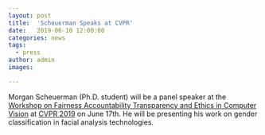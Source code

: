 ```yaml
---
layout: post
title:  'Scheuerman Speaks at CVPR'
date:   2019-06-10 12:00:00
categories: news
tags:
  - press
author: admin
images:

---
```

Morgan Scheuerman (Ph.D. student) will be a panel speaker at the [Workshop on Fairness Accountability Transparency and Ethics in Computer Vision](https://sites.google.com/view/fatecv) at [CVPR 2019](http://cvpr2019.thecvf.com/) on June 17th. He will be presenting his work on gender classification in facial analysis technologies.

